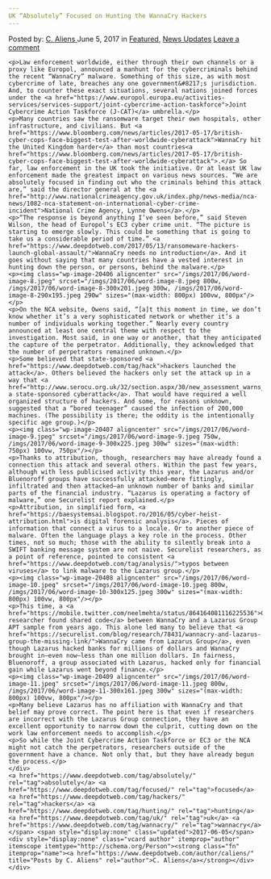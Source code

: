 ```yaml
---
UK “Absolutely” Focused on Hunting the WannaCry Hackers
---
```

<article class="post-listing post-20402 post type-post status-publish format-standard has-post-thumbnail hentry  tag-absolutely tag-focused tag-hackers tag-hunting tag-uk tag-wannacry">
    <div class="post-inner">
        <span>Posted by: <a href="https://www.deepdotweb.com/author/caliens/" title="">C. Aliens </a></span>
    <span>June 5, 2017</span>
    <span>in <a href="https://www.deepdotweb.com/category/deepdot-news/" rel="category tag">Featured</a>, <a href="https://www.deepdotweb.com/category/news-updates/" rel="category tag">News Updates</a></span>
    <span><a href="https://www.deepdotweb.com/2017/06/05/uk-absolutely-focused-hunting-wannacry-hackers/#respond">Leave a comment</a></span>
    </p>
    <div class="clear"></div>
    
    <p>Law enforcement worldwide, either through their own channels or a proxy like Europol, announced a manhunt for the cybercriminals behind the recent “WannaCry” malware. Something of this size, as with most cybercrime of late, breaches any one government&#8217;s jurisdiction. And, to counter these exact situations, several nations joined forces under the <a href="https://www.europol.europa.eu/activities-services/services-support/joint-cybercrime-action-taskforce">Joint Cybercrime Action Taskforce (J-CAT)</a> umbrella.</p>
    <p>Many countries saw the ransomware target their own hospitals, other infrastructure, and civilians. But <a href="https://www.bloomberg.com/news/articles/2017-05-17/british-cyber-cops-face-biggest-test-after-worldwide-cyberattack">WannaCry hit the United Kingdom harder</a> than most countries<a href="https://www.bloomberg.com/news/articles/2017-05-17/british-cyber-cops-face-biggest-test-after-worldwide-cyberattack">.</a> So far, law enforcement in the UK took the initiative. Or at least UK law enforcement made the greatest impact on various news sources. “We are absolutely focused in finding out who the criminals behind this attack are,” said the director general at the <a href="http://www.nationalcrimeagency.gov.uk/index.php/news-media/nca-news/1082-nca-statement-on-international-cyber-crime-incident">National Crime Agency, Lynne Owens</a>.</p>
    <p>“The response is beyond anything I’ve seen before,” said Steven Wilson, the head of Europol’s EC3 cyber crime unit. “The picture is starting to emerge slowly. This could be something that is going to take us a considerable period of time.” <a href="https://www.deepdotweb.com/2017/05/13/ransomeware-hackers-launch-global-assault/">WannaCry needs no introduction</a>. And it goes without saying that many countries have a vested interest in hunting down the person, or persons, behind the malware.</p>
    <p><img class="wp-image-20406 aligncenter" src="/imgs/2017/06/word-image-8.jpeg" srcset="/imgs/2017/06/word-image-8.jpeg 800w, /imgs/2017/06/word-image-8-300x201.jpeg 300w, /imgs/2017/06/word-image-8-290x195.jpeg 290w" sizes="(max-width: 800px) 100vw, 800px"/></p>
    <p>On the NCA website, Owens said, “[a]t this moment in time, we don’t know whether it’s a very sophisticated network or whether it’s a number of individuals working together.” Nearly every country announced at least one central theme with respect to the investigation. Most said, in one way or another, that they anticipated the capture of the perpetrator. Additionally, they acknowledged that the number of perpetrators remained unknown.</p>
    <p>Some believed that state-sponsored <a href="https://www.deepdotweb.com/tag/hack">hackers launched the attack</a>. Others believed the hackers only set the attack up in a way that <a href="http://www.serocu.org.uk/32/section.aspx/30/new_assessment_warns_industry_that_cyber_criminals_are_imitating_nation_state_attacks">mimicked a state-sponsored cyberattack</a>. That would have required a well organized structure of hackers. And some, for reasons unknown, suggested that a “bored teenager” caused the infection of 200,000 machines. (The possibility is there; the oddity is the intentionally specific age group.)</p>
    <p><img class="wp-image-20407 aligncenter" src="/imgs/2017/06/word-image-9.jpeg" srcset="/imgs/2017/06/word-image-9.jpeg 750w, /imgs/2017/06/word-image-9-300x225.jpeg 300w" sizes="(max-width: 750px) 100vw, 750px"/></p>
    <p>Thanks to attribution, though, researchers may have already found a connection this attack and several others. Within the past few years, although with less publicised activity this year, the Lazarus and/or Bluenoroff groups have successfully attacked—more fittingly, infiltrated and then attacked—an unknown number of banks and similar parts of the financial industry. “Lazarus is operating a factory of malware,” one Securelist report explained.</p>
    <p>Attribution, in simplified form, <a href="https://baesystemsai.blogspot.ro/2016/05/cyber-heist-attribution.html">is digital forensic analysis</a>. Pieces of information that connect a virus to a locale. Or to another piece of malware. Often the language plays a key role in the process. Other times, not so much; those with the ability to silently break into a SWIFT banking message system are not naive. Securelist researchers, as a point of reference, pointed to consistent <a href="https://www.deepdotweb.com/tag/analysis/">typos between viruses</a> to link malware to the Lazarus group.</p>
    <p><img class="wp-image-20408 aligncenter" src="/imgs/2017/06/word-image-10.jpeg" srcset="/imgs/2017/06/word-image-10.jpeg 800w, /imgs/2017/06/word-image-10-300x125.jpeg 300w" sizes="(max-width: 800px) 100vw, 800px"/></p>
    <p>This time, a <a href="https://mobile.twitter.com/neelmehta/status/864164081116225536">Google researcher found shared code</a> between WannaCry​ and a Lazarus Group APT sample from years ago. This alone led many to believe that <a href="https://securelist.com/blog/research/78431/wannacry-and-lazarus-group-the-missing-link/">WannaCry came from Lazarus Group</a>, even though Lazarus hacked banks for millions of dollars and WannaCry brought in—even now—less than one million dollars. In fairness, Bluenoroff, a group associated with Lazarus, hacked only for financial gain while Lazarus went beyond finance.</p>
    <p><img class="wp-image-20409 aligncenter" src="/imgs/2017/06/word-image-11.jpeg" srcset="/imgs/2017/06/word-image-11.jpeg 800w, /imgs/2017/06/word-image-11-300x161.jpeg 300w" sizes="(max-width: 800px) 100vw, 800px"/></p>
    <p>Many believe Lazarus​ has no affiliation with WannaCry and that belief may prove correct. The point here is that even if researchers are incorrect with the Lazarus Group connection, they have an excellent opportunity to narrow down the culprit, cutting down on the work law enforcement needs to accomplish.</p>
    <p>So while the Joint Cybercrime Action Taskforce or EC3 or the NCA might not catch the perpetrators, researchers outside of the government have a chance. Not only that, but they have already begun the process.</p>
    </div>
    <a href="https://www.deepdotweb.com/tag/absolutely/" rel="tag">absolutely</a> <a href="https://www.deepdotweb.com/tag/focused/" rel="tag">focused</a> <a href="https://www.deepdotweb.com/tag/hackers/" rel="tag">hackers</a> <a href="https://www.deepdotweb.com/tag/hunting/" rel="tag">hunting</a> <a href="https://www.deepdotweb.com/tag/uk/" rel="tag">uk</a> <a href="https://www.deepdotweb.com/tag/wannacry/" rel="tag">wannacry</a></span> <span style="display:none" class="updated">2017-06-05</span>
    <div style="display:none" class="vcard author" itemprop="author" itemscope itemtype="http://schema.org/Person"><strong class="fn" itemprop="name"><a href="https://www.deepdotweb.com/author/caliens/" title="Posts by C. Aliens" rel="author">C. Aliens</a></strong></div>
    </div>
</article>

